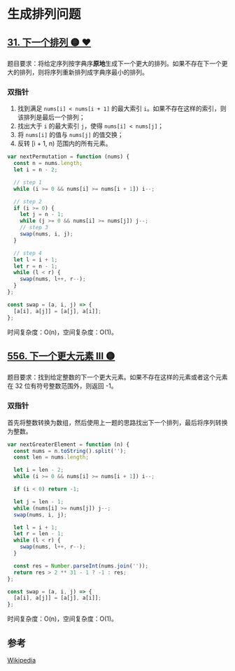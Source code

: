 # 生成排列问题

## [31. 下一个排列 🟡 ❤](https://leetcode.cn/problems/next-permutation/description/)

题目要求：将给定序列按字典序**原地**生成下一个更大的排列。如果不存在下一个更大的排列，则将序列重新排列成字典序最小的排列。

### 双指针

1. 找到满足 `nums[i] < nums[i + 1]` 的最大索引 `i`。如果不存在这样的索引，则该排列是最后一个排列；
2. 找出大于 `i` 的最大索引 `j`，使得 `nums[i] < nums[j]`；
3. 将 `nums[i]` 的值与 `nums[j]` 的值交换；
4. 反转 [i + 1, n) 范围内的所有元素。

``` js
var nextPermutation = function (nums) {
  const n = nums.length;
  let i = n - 2;

  // step 1
  while (i >= 0 && nums[i] >= nums[i + 1]) i--;

  // step 2
  if (i >= 0) {
    let j = n - 1;
    while (j >= 0 && nums[i] >= nums[j]) j--;
    // step 3
    swap(nums, i, j);
  }

  // step 4
  let l = i + 1;
  let r = n - 1;
  while (l < r) {
    swap(nums, l++, r--);
  }
};

const swap = (a, i, j) => {
  [a[i], a[j]] = [a[j], a[i]];
};
```

时间复杂度：O(n)，空间复杂度：O(1)。

## [556. 下一个更大元素 III 🟡](https://leetcode.cn/problems/next-greater-element-iii/description/)

题目要求：找到给定整数的下一个更大元素。如果不存在这样的元素或者这个元素在 32 位有符号整数范围外，则返回 -1。

### 双指针

首先将整数转换为数组，然后使用上一题的思路找出下一个排列，最后将序列转换为整数。

``` js
var nextGreaterElement = function (n) {
  const nums = n.toString().split('');
  const len = nums.length;

  let i = len - 2;
  while (i >= 0 && nums[i] >= nums[i + 1]) i--;

  if (i < 0) return -1;

  let j = len - 1;
  while (nums[i] >= nums[j]) j--;
  swap(nums, i, j);

  let l = i + 1;
  let r = len - 1;
  while (l < r) {
    swap(nums, l++, r--);
  }

  const res = Number.parseInt(nums.join(''));
  return res > 2 ** 31 - 1 ? -1 : res;
};

const swap = (a, i, j) => {
  [a[i], a[j]] = [a[j], a[i]];
};
```

时间复杂度：O(n)，空间复杂度：O(1)。

## 参考

[Wikipedia](https://en.wikipedia.org/wiki/Permutation#Generation_in_lexicographic_order)
